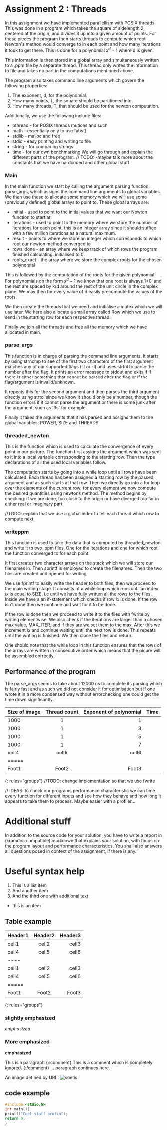# Assignment 2 : Threads

In this assignment we have implemented parallellism with POSIX threads. This was done in a program which takes the square of sidelength 2, centered at the origin, and divides it up into a given amount of points. For these pieces the program then starts threads to compute which root Newton's method would converge to in each point and how many iterations it took to get there. This is done for a polynomial $x^d-1$ where d is given.

This information is then stored in a global array and simultaneously written to a .ppm file by a separate thread. This thread only writes the information to file and takes no part in the computations mentioned above. 

The program also takes command line arguments which govern the following properties:
1. The exponent, d, for the polynomial.
2. How many points, L, the square should be partitioned into.
3. How many threads, T, that should be used for the newton computation.

Additionally,  we use the following include files: 
* pthread - for POSIX threads mutices and such
* math - essentially only to use fabs()
* stdlib - malloc and free
* stdio - easy printing and writing to file
* string - for comparing strings
* time - for our own benchmarking
 We will go through and explain the different parts of the program.
// TODO: -maybe talk more about the constants that we have hardcoded and other global stuff
### 	Main
In the main function we start by calling the argument parsing function, parse_args, which assigns the command line arguments to global variables. We then use these to allocate some memory which we will use some (previously defined) global arrays to point to. These global arrays are:
* initial - used to point to the initial values that we want our Newton function to start at. 
* iterations - used to point to the memory where we store the number of iterations for each point, this is an integer array since it should suffice with a few million iterations as a natural maximum.
*  result - points to where we store an integer which corresponds to which root our newton method converged to
* rows_done - an array where we keep track of which rows the program finished calculating. initialised to 0.
* roots_exact - the array where we store the complex roots for the chosen  polynomial 

This is followed by the computation of the roots for the given polynomial. For polynomials on the form $x^d-1$ we know that one root is always 1+0i and the rest are spaced by k/d around the rest of the unit circle in the complex plane. We may then for every value of d easily precompute the values of the roots.

We then create the threads that we need and initialise a mutex which we will use later. We here also allocate a small array called Row which we use to send in the starting row for each respective thread.

Finally we join all the threads and free all the memory which we have allocated in main.
###  parse_args
This function is in charge of parsing the command line arguments. It starts by using strncmp to see of the first two characters of the first argument matches any of our supported flags (-t or -l) and uses strtol to parse the number after the flag. It prints an error message to stdout and exits if if there is either something that cannot be parsed after the flag or if the flag/argument is invalid/unknown.

It repeats this for the second argument and then parses the third argument directly using strtol since we know it should only be a number, though the function errors if it cannot parse the argument or there is some junk after the argument, such as '3s' for example.

Finally it takes the arguments that it has parsed and assigns them to the global variables: POWER, SIZE and THREADS.

### threaded_newton
This is the function which is used to calculate the convergence of every point in our picture. The function first assigns the argument which was sent to it into a local variable corresponding to the starting row. Then the type declarations of all the used local variables follow. 

The computation starts by going into a while loop until all rows have been calculated. Each thread has been assigned a starting row by the passed argument and as such starts at that row. Then we directly go into a for loop over the elements of the current row; for every element we now compute the desired quantities using newtons method. The method begins by checking: if we are done,  too close to the origin or have diverged too far in either real or imaginary part. 

//TODO: explain that we use a global index to tell each thread which row to compute next.
### writeppm
This function is used to take the data that is computed by threaded_newton and write it to two .ppm files. One for the iterations and one for which root the function converged to for each point. 

It first creates two character arrays on the stack which we will store our filenames in. Then sprintf is employed to create the filenames. Then the two files are created and opened for writing.

We use fprintf to easily write the header to both files, then we proceed to the main writing stage. It consists of a while loop which runs until an index $ix$ is equal to SIZE, i.e until we have fully written all the rows to the files. Inside we have a an if-statement which checks if row $ix$ is done.  If the row isn't done then we continue and wait for it to be done.

If the row is done then we proceed to write it to the files with fwrite by writing elementwise. We also check if the iterations are larger than a chosen max  value, MAX_ITER, and if they are we set them to the max. After this we increment $ix$ and continue waiting until the next row is done. This repeats until the writing is finished. We then close the files and return.

One should note that the while loop in this function ensures that the rows of the arrays are written in consecutive order which means that the picure will be assembled correctly.

## Performance of the program

The parse_args seems to take about 12000 ns to complete its parsing which is fairly fast and as such we did not consider it for optimisation but if one wrote it in a more condensed way without errorchecking one could get the time down significantly. 

| Size of image | Thread count | Exponent of polynomial | Time| 
|:--------|:-------:|--------:|--------:|
| 1000  | 1  | 1   |          |
| 1000   | 1   | 3  |         |
|1000|1         | 5 |         |
| 1000  | 1   |    7 |        |
| cell4   | cell5   | cell6   ||
|=====
| Foot1   | Foot2   | Foot3   | |
{: rules="groups"}
//TODO: change implementation so that we use fwrite 


// IDEAS: to check our programs performance characteristic we can time every function for different inputs and see how they behave and how long it appears to take them to process. Maybe easier with a profiler...
# Additional stuff
In addition to the source code for your solution, you have to write a report in (kramdoc compatible) markdown that explains your solution, with focus on the program layout and performance characteristics. You shall also answers all questions posed in context of the assignment, if there is any.

# Useful syntax help

1. This is a list item
2. And another item
2. And the third one
   with additional text

* this is an item

## Table example

| Header1 | Header2 | Header3 |
|:--------|:-------:|--------:|
| cell1   | cell2   | cell3   |
| cell4   | cell5   | cell6   |
|----
| cell1   | cell2   | cell3   |
| cell4   | cell5   | cell6   |
|=====
| Foot1   | Foot2   | Foot3   |
{: rules="groups"}

### slightly emphasized 
*emphasized*
### More emphasized
**emphasized**


This is a paragraph
{::comment}
This is a comment which is
completely ignored.
{:/comment}
... paragraph continues here.



An image defined by URL: ![soetis](http://www.chalmers.se/siteCollectionImages/institutioner/MV/Profilbilder/perljung.jpg)

## code example


~~~ C
#include <stdio.h>
int main(){
printf("Cool stuff bro!\n");
return 0;
}

~~~

<!--stackedit_data:
eyJoaXN0b3J5IjpbLTE0NDY5NzU2MDMsLTEyMjEwNDkzMjMsMT
I1Mjg5NjE1LDE2NTkwNjg4NDAsLTkwNTQxMzk2OCwtMTM5NjYw
MTk0LC02MzcxMTYzNjgsLTY0NzA0NjQ3NywtMzgwMjczNjcxLD
IwOTkzMTA2MDUsMTAyMTk5OTYzOSw5ODUzNTQzOCwtNDk3Nzkw
MTU0LDEyMTc2NjYzODUsLTk5MDI1OTEwOCwtMTYxNDg1ODc0My
w0MTMyNDY0LDIwOTc3ODEwMjRdfQ==
-->